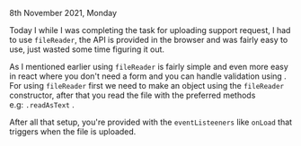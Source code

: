 8th November 2021, Monday

Today I while I was completing the task for uploading support request, I had to use `fileReader`, the API is provided in the browser and was fairly easy to use, just wasted some time figuring it out.

As I mentioned earlier using `fileReader` is fairly simple and even more easy in react where you don't need a form and you can handle validation using . For using `fileReader` first we need to make an object using the `fileReader`  constructor, after that you read the file with the preferred methods e.g: `.readAsText` .

After all that setup, you're provided with the `eventListeeners` like `onLoad` that triggers when the file is uploaded.